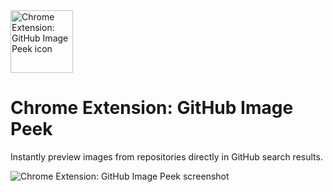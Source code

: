 <img src="./src/assets/icon.png" alt="Chrome Extension: GitHub Image Peek icon" width="100" />

# Chrome Extension: GitHub Image Peek

Instantly preview images from repositories directly in GitHub search results.

<img src="./src/assets/screenshot.png" alt="Chrome Extension: GitHub Image Peek screenshot" />
